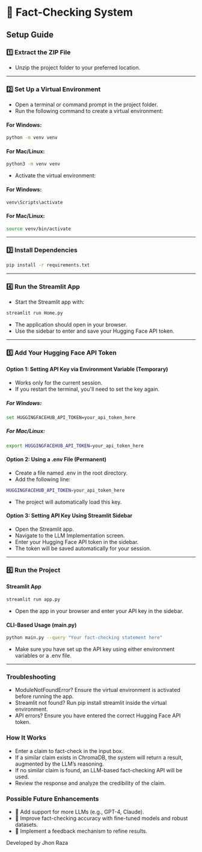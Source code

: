 # 🧐 Fact-Checking System

## Setup Guide

### 1️⃣ Extract the ZIP File
- Unzip the project folder to your preferred location.
---
### 2️⃣ Set Up a Virtual Environment

- Open a terminal or command prompt in the project folder.
- Run the following command to create a virtual environment:

#### **For Windows:**
```sh
python -m venv venv
```
#### **For Mac/Linux:**
```sh
python3 -m venv venv
```
- Activate the virtual environment:
#### **For Windows:**
```sh
venv\Scripts\activate
```
#### **For Mac/Linux:**
```sh
source venv/bin/activate
```
---
### 3️⃣ Install Dependencies
```sh
pip install -r requirements.txt
```
---
### 4️⃣ Run the Streamlit App
- Start the Streamlit app with:
```sh
streamlit run Home.py
```
- The application should open in your browser.
- Use the sidebar to enter and save your Hugging Face API token.
---
### 5️⃣ Add Your Hugging Face API Token
#### Option 1: Setting API Key via Environment Variable (Temporary)
- Works only for the current session.
- If you restart the terminal, you'll need to set the key again.
##### **For Windows:**
```sh
set HUGGINGFACEHUB_API_TOKEN=your_api_token_here
```
##### **For Mac/Linux:**
```sh
export HUGGINGFACEHUB_API_TOKEN=your_api_token_here
```

#### Option 2: Using a .env File (Permanent)
- Create a file named .env in the root directory.
- Add the following line:
```sh
HUGGINGFACEHUB_API_TOKEN=your_api_token_here
```
- The project will automatically load this key.

#### Option 3: Setting API Key Using Streamlit Sidebar
- Open the Streamlit app.
- Navigate to the LLM Implementation screen.
- Enter your Hugging Face API token in the sidebar.
- The token will be saved automatically for your session.

---

### 6️⃣ Run the Project
#### Streamlit App
```sh
streamlit run app.py
```
- Open the app in your browser and enter your API key in the sidebar.

#### CLI-Based Usage (main.py)
```sh
python main.py --query "Your fact-checking statement here"
```
- Make sure you have set up the API key using either environment variables or a .env file.

---

### Troubleshooting
- ModuleNotFoundError? Ensure the virtual environment is activated before running the app.
- Streamlit not found? Run pip install streamlit inside the virtual environment.
- API errors? Ensure you have entered the correct Hugging Face API token.


### How It Works
- Enter a claim to fact-check in the input box.
- If a similar claim exists in ChromaDB, the system will return a result, augmented by the LLM’s reasoning.
- If no similar claim is found, an LLM-based fact-checking API will be used.
- Review the response and analyze the credibility of the claim.

### Possible Future Enhancements
- 🚀 Add support for more LLMs (e.g., GPT-4, Claude).
- 🎯 Improve fact-checking accuracy with fine-tuned models and robust datasets.
- 📢 Implement a feedback mechanism to refine results.


Developed by Jhon Raza



